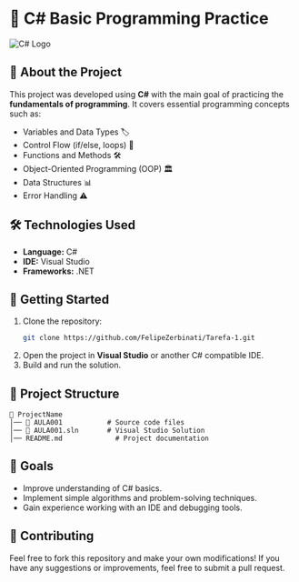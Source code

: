 # 📌 C# Basic Programming Practice

![C# Logo](https://upload.wikimedia.org/wikipedia/commons/4/4f/Csharp_Logo.png)

## 📖 About the Project

This project was developed using **C#** with the main goal of practicing the **fundamentals of programming**. It covers essential programming concepts such as:

- Variables and Data Types 🏷️
- Control Flow (if/else, loops) 🔄
- Functions and Methods 🛠️
- Object-Oriented Programming (OOP) 🏛️
- Data Structures 📊
- Error Handling ⚠️

## 🛠️ Technologies Used

- **Language:** C#
- **IDE:** Visual Studio
- **Frameworks:** .NET

## 🚀 Getting Started

1. Clone the repository:
   ```sh
   git clone https://github.com/FelipeZerbinati/Tarefa-1.git
   ```
2. Open the project in **Visual Studio** or another C# compatible IDE.
3. Build and run the solution.

## 📂 Project Structure

```
📁 ProjectName
│── 📂 AULA001           # Source code files
│── 📂 AULA001.sln       # Visual Studio Solution
│── README.md             # Project documentation
```

## 🎯 Goals

- Improve understanding of C# basics.
- Implement simple algorithms and problem-solving techniques.
- Gain experience working with an IDE and debugging tools.

## 🤝 Contributing

Feel free to fork this repository and make your own modifications! If you have any suggestions or improvements, feel free to submit a pull request.
